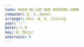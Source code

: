 ```yaml
---
tune: WHEN WE LAY OUR BURDENS DOWN
composer: D. S. Hakes
arranger: Rev. W. O. Cushing
year: '-'
meter: C.M
key: B♭ Major
anacrusis: 0
---
```


